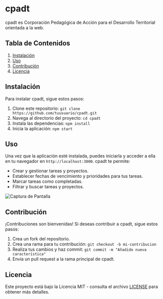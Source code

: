 # cpadt

cpadt es Corporación Pedagógica de Acción para el Desarrollo Territorial orientada a la web.

## Tabla de Contenidos
1. [Instalación](#instalación)
2. [Uso](#uso)
3. [Contribución](#contribución)
4. [Licencia](#licencia)

## Instalación

Para instalar cpadt, sigue estos pasos:

1. Clone este repositorio: `git clone https://github.com/tuusuario/cpadt.git`
2. Navega al directorio del proyecto: `cd cpadt`
3. Instala las dependencias: `npm install`
4. Inicia la aplicación: `npm start`

## Uso

Una vez que la aplicación esté instalada, puedes iniciarla y acceder a ella en tu navegador en `http://localhost:3000`. cpadt te permite:

- Crear y gestionar tareas y proyectos.
- Establecer fechas de vencimiento y prioridades para tus tareas.
- Marcar tareas como completadas.
- Filtrar y buscar tareas y proyectos.

![Captura de Pantalla](screenshot.png)

## Contribución

¡Contribuciones son bienvenidas! Si deseas contribuir a cpadt, sigue estos pasos:

1. Crea un fork del repositorio.
2. Crea una rama para tu contribución: `git checkout -b mi-contribucion`
3. Realiza tus cambios y haz commit: `git commit -m "Añadido nueva característica"`
4. Envía un pull request a la rama principal de cpadt.

## Licencia

Este proyecto está bajo la Licencia MIT - consulta el archivo [LICENSE](LICENSE) para obtener más detalles.
